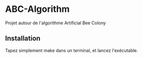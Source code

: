 # ABC-Algorithm
Projet autour de l'algorithme Artificial Bee Colony

## Installation
Tapez simplement make dans un terminal, et lancez l'exécutable.